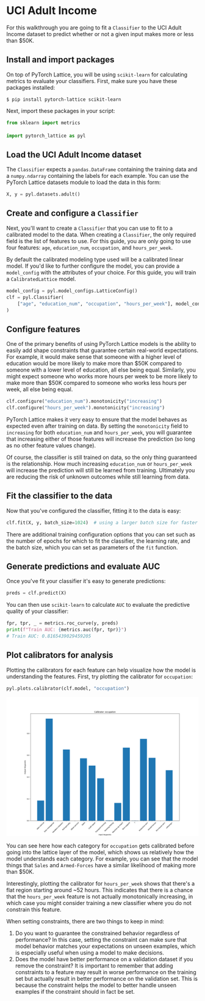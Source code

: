 # UCI Adult Income

For this walkthrough you are going to fit a `Classifier` to the UCI Adult Income dataset to predict whether or not a given input makes more or less than $50K.

## Install and import packages

On top of PyTorch Lattice, you will be using `scikit-learn` for calculating metrics to evaluate your classifiers. First, make sure you have these packages installed:

```shell
$ pip install pytorch-lattice scikit-learn
```

Next, import these packages in your script:

```py
from sklearn import metrics

import pytorch_lattice as pyl
```

## Load the UCI Adult Income dataset

The `Classifier` expects a `pandas.DataFrame` containing the training data and a `numpy.ndarray` containing the labels for each example. You can use the PyTorch Lattice datasets module to load the data in this form:

```py
X, y = pyl.datasets.adult()
```

## Create and configure a `Classifier`

Next, you'll want to create a `Classifier` that you can use to fit to a calibrated model to the data. When creating a `Classifier`, the only required field is the list of features to use. For this guide, you are only going to use four features: `age`, `education_num`, `occupation`, and `hours_per_week`.

By default the calibrated modeling type used will be a calibrated linear model. If you'd like to further configure the model, you can provide a `model_config` with the attributes of your choice. For this guide, you will train a `CalibratedLattice` model.

```py
model_config = pyl.model_configs.LatticeConfig()
clf = pyl.Classifier(
    ["age", "education_num", "occupation", "hours_per_week"], model_config
)
```

## Configure features

One of the primary benefits of using PyTorch Lattice models is the ability to easily add shape constraints that guarantee certain real-world expectations. For example, it would make sense that someone with a higher level of education would be more likely to make more than $50K compared to someone with a lower level of education, all else being equal. Similarly, you might expect someone who works more hours per week to be more likely to make more than $50K compared to someone who works less hours per week, all else being equal.

```py
clf.configure("education_num").monotonicity("increasing")
clf.configure("hours_per_week").monotonicity("increasing")
```

PyTorch Lattice makes it very easy to ensure that the model behaves as expected even after training on data. By setting the `monotonicity` field to `increasing` for both `education_num` and `hours_per_week`, you will guarantee that increasing either of those features will increase the prediction (so long as no other feature values change).

Of course, the classifier is still trained on data, so the only thing guaranteed is the relationship. How much increasing `education_num` or `hours_per_week` will increase the prediction will still be learned from training. Ultimately you are reducing the risk of unknown outcomes while still learning from data.

## Fit the classifier to the data

Now that you've configured the classifier, fitting it to the data is easy:

```py
clf.fit(X, y, batch_size=1024)  # using a larger batch size for faster training
```

There are additional training configuration options that you can set such as the number of epochs for which to fit the classifier, the learning rate, and the batch size, which you can set as parameters of the `fit` function.

## Generate predictions and evaluate AUC

Once you've fit your classifier it's easy to generate predictions:

```py
preds = clf.predict(X)
```

You can then use `scikit-learn` to calculate `AUC` to evaluate the predictive quality of your classifier:

```py
fpr, tpr, _ = metrics.roc_curve(y, preds)
print(f"Train AUC: {metrics.auc(fpr, tpr)}")
# Train AUC: 0.8165439029459205
```

## Plot calibrators for analysis

Plotting the calibrators for each feature can help visualize how the model is understanding the features. First, try plotting the calibrator for `occupation`:

```py
pyl.plots.calibrator(clf.model, "occupation")
```

![Occupation Calibrator](../img/occupation_calibrator.png)

You can see here how each category for `occupation` gets calibrated before going into the lattice layer of the model, which shows us relatively how the model understands each category. For example, you can see that the model things that `Sales` and `Armed-Forces` have a similar likelihood of making more than $50K.

Interestingly, plotting the calibrator for `hours_per_week` shows that there's a flat region starting around ~52 hours. This indicates that there is a chance that the `hours_per_week` feature is not actually monotonically increasing, in which case you might consider training a new classifier where you do not constrain this feature.

When setting constraints, there are two things to keep in mind:

1. Do you want to guarantee the constrained behavior regardless of performance? In this case, setting the constraint can make sure that model behavior matches your expectations on unseen examples, which is especially useful when using a model to make decisions.
2. Does the model have better performance on a validation dataset if you remove the constraint? It is important to remember that adding constraints to a feature may result in worse performance on the training set but actually result in better performance on the validation set. This is because the constraint helps the model to better handle unseen examples if the constraint should in fact be set.
